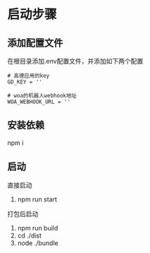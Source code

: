 # 启动步骤
## 添加配置文件
在根目录添加.env配置文件，并添加如下两个配置
```
# 高德应用的key
GD_KEY = ''

# woa的机器人webhook地址
WOA_WEBHOOK_URL = ''
```

## 安装依赖
npm i

## 启动
直接启动
1. npm run start

打包后启动
1. npm run build
2. cd ./dist
3. node ./bundle